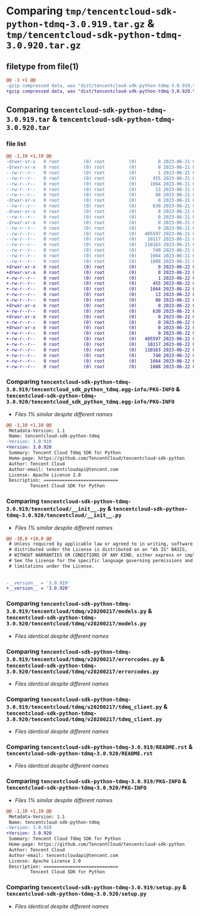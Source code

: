 # Comparing `tmp/tencentcloud-sdk-python-tdmq-3.0.919.tar.gz` & `tmp/tencentcloud-sdk-python-tdmq-3.0.920.tar.gz`

## filetype from file(1)

```diff
@@ -1 +1 @@
-gzip compressed data, was "dist/tencentcloud-sdk-python-tdmq-3.0.919.tar", last modified: Wed Jun 21 00:37:42 2023, max compression
+gzip compressed data, was "dist/tencentcloud-sdk-python-tdmq-3.0.920.tar", last modified: Thu Jun 22 00:36:32 2023, max compression
```

## Comparing `tencentcloud-sdk-python-tdmq-3.0.919.tar` & `tencentcloud-sdk-python-tdmq-3.0.920.tar`

### file list

```diff
@@ -1,19 +1,19 @@
-drwxr-xr-x   0 root         (0) root         (0)        0 2023-06-21 00:37:42.000000 tencentcloud-sdk-python-tdmq-3.0.919/
-drwxr-xr-x   0 root         (0) root         (0)        0 2023-06-21 00:37:42.000000 tencentcloud-sdk-python-tdmq-3.0.919/tencentcloud_sdk_python_tdmq.egg-info/
--rw-r--r--   0 root         (0) root         (0)        1 2023-06-21 00:37:42.000000 tencentcloud-sdk-python-tdmq-3.0.919/tencentcloud_sdk_python_tdmq.egg-info/dependency_links.txt
--rw-r--r--   0 root         (0) root         (0)      455 2023-06-21 00:37:42.000000 tencentcloud-sdk-python-tdmq-3.0.919/tencentcloud_sdk_python_tdmq.egg-info/SOURCES.txt
--rw-r--r--   0 root         (0) root         (0)     1664 2023-06-21 00:37:42.000000 tencentcloud-sdk-python-tdmq-3.0.919/tencentcloud_sdk_python_tdmq.egg-info/PKG-INFO
--rw-r--r--   0 root         (0) root         (0)       13 2023-06-21 00:37:42.000000 tencentcloud-sdk-python-tdmq-3.0.919/tencentcloud_sdk_python_tdmq.egg-info/top_level.txt
--rw-r--r--   0 root         (0) root         (0)       88 2023-06-21 00:37:42.000000 tencentcloud-sdk-python-tdmq-3.0.919/setup.cfg
-drwxr-xr-x   0 root         (0) root         (0)        0 2023-06-21 00:37:42.000000 tencentcloud-sdk-python-tdmq-3.0.919/tencentcloud/
--rw-r--r--   0 root         (0) root         (0)      630 2023-06-21 00:37:42.000000 tencentcloud-sdk-python-tdmq-3.0.919/tencentcloud/__init__.py
-drwxr-xr-x   0 root         (0) root         (0)        0 2023-06-21 00:37:42.000000 tencentcloud-sdk-python-tdmq-3.0.919/tencentcloud/tdmq/
--rw-r--r--   0 root         (0) root         (0)        0 2023-06-21 00:37:42.000000 tencentcloud-sdk-python-tdmq-3.0.919/tencentcloud/tdmq/__init__.py
-drwxr-xr-x   0 root         (0) root         (0)        0 2023-06-21 00:37:42.000000 tencentcloud-sdk-python-tdmq-3.0.919/tencentcloud/tdmq/v20200217/
--rw-r--r--   0 root         (0) root         (0)        0 2023-06-21 00:37:42.000000 tencentcloud-sdk-python-tdmq-3.0.919/tencentcloud/tdmq/v20200217/__init__.py
--rw-r--r--   0 root         (0) root         (0)   405597 2023-06-21 00:37:42.000000 tencentcloud-sdk-python-tdmq-3.0.919/tencentcloud/tdmq/v20200217/models.py
--rw-r--r--   0 root         (0) root         (0)    10117 2023-06-21 00:37:42.000000 tencentcloud-sdk-python-tdmq-3.0.919/tencentcloud/tdmq/v20200217/errorcodes.py
--rw-r--r--   0 root         (0) root         (0)   110163 2023-06-21 00:37:42.000000 tencentcloud-sdk-python-tdmq-3.0.919/tencentcloud/tdmq/v20200217/tdmq_client.py
--rw-r--r--   0 root         (0) root         (0)      740 2023-06-21 00:37:42.000000 tencentcloud-sdk-python-tdmq-3.0.919/README.rst
--rw-r--r--   0 root         (0) root         (0)     1664 2023-06-21 00:37:42.000000 tencentcloud-sdk-python-tdmq-3.0.919/PKG-INFO
--rw-r--r--   0 root         (0) root         (0)     1008 2023-06-21 00:37:42.000000 tencentcloud-sdk-python-tdmq-3.0.919/setup.py
+drwxr-xr-x   0 root         (0) root         (0)        0 2023-06-22 00:36:32.000000 tencentcloud-sdk-python-tdmq-3.0.920/
+drwxr-xr-x   0 root         (0) root         (0)        0 2023-06-22 00:36:32.000000 tencentcloud-sdk-python-tdmq-3.0.920/tencentcloud_sdk_python_tdmq.egg-info/
+-rw-r--r--   0 root         (0) root         (0)        1 2023-06-22 00:36:32.000000 tencentcloud-sdk-python-tdmq-3.0.920/tencentcloud_sdk_python_tdmq.egg-info/dependency_links.txt
+-rw-r--r--   0 root         (0) root         (0)      455 2023-06-22 00:36:32.000000 tencentcloud-sdk-python-tdmq-3.0.920/tencentcloud_sdk_python_tdmq.egg-info/SOURCES.txt
+-rw-r--r--   0 root         (0) root         (0)     1664 2023-06-22 00:36:32.000000 tencentcloud-sdk-python-tdmq-3.0.920/tencentcloud_sdk_python_tdmq.egg-info/PKG-INFO
+-rw-r--r--   0 root         (0) root         (0)       13 2023-06-22 00:36:32.000000 tencentcloud-sdk-python-tdmq-3.0.920/tencentcloud_sdk_python_tdmq.egg-info/top_level.txt
+-rw-r--r--   0 root         (0) root         (0)       88 2023-06-22 00:36:32.000000 tencentcloud-sdk-python-tdmq-3.0.920/setup.cfg
+drwxr-xr-x   0 root         (0) root         (0)        0 2023-06-22 00:36:32.000000 tencentcloud-sdk-python-tdmq-3.0.920/tencentcloud/
+-rw-r--r--   0 root         (0) root         (0)      630 2023-06-22 00:36:32.000000 tencentcloud-sdk-python-tdmq-3.0.920/tencentcloud/__init__.py
+drwxr-xr-x   0 root         (0) root         (0)        0 2023-06-22 00:36:32.000000 tencentcloud-sdk-python-tdmq-3.0.920/tencentcloud/tdmq/
+-rw-r--r--   0 root         (0) root         (0)        0 2023-06-22 00:36:32.000000 tencentcloud-sdk-python-tdmq-3.0.920/tencentcloud/tdmq/__init__.py
+drwxr-xr-x   0 root         (0) root         (0)        0 2023-06-22 00:36:32.000000 tencentcloud-sdk-python-tdmq-3.0.920/tencentcloud/tdmq/v20200217/
+-rw-r--r--   0 root         (0) root         (0)        0 2023-06-22 00:36:32.000000 tencentcloud-sdk-python-tdmq-3.0.920/tencentcloud/tdmq/v20200217/__init__.py
+-rw-r--r--   0 root         (0) root         (0)   405597 2023-06-22 00:36:32.000000 tencentcloud-sdk-python-tdmq-3.0.920/tencentcloud/tdmq/v20200217/models.py
+-rw-r--r--   0 root         (0) root         (0)    10117 2023-06-22 00:36:32.000000 tencentcloud-sdk-python-tdmq-3.0.920/tencentcloud/tdmq/v20200217/errorcodes.py
+-rw-r--r--   0 root         (0) root         (0)   110163 2023-06-22 00:36:32.000000 tencentcloud-sdk-python-tdmq-3.0.920/tencentcloud/tdmq/v20200217/tdmq_client.py
+-rw-r--r--   0 root         (0) root         (0)      740 2023-06-22 00:36:32.000000 tencentcloud-sdk-python-tdmq-3.0.920/README.rst
+-rw-r--r--   0 root         (0) root         (0)     1664 2023-06-22 00:36:32.000000 tencentcloud-sdk-python-tdmq-3.0.920/PKG-INFO
+-rw-r--r--   0 root         (0) root         (0)     1008 2023-06-22 00:36:32.000000 tencentcloud-sdk-python-tdmq-3.0.920/setup.py
```

### Comparing `tencentcloud-sdk-python-tdmq-3.0.919/tencentcloud_sdk_python_tdmq.egg-info/PKG-INFO` & `tencentcloud-sdk-python-tdmq-3.0.920/tencentcloud_sdk_python_tdmq.egg-info/PKG-INFO`

 * *Files 1% similar despite different names*

```diff
@@ -1,10 +1,10 @@
 Metadata-Version: 1.1
 Name: tencentcloud-sdk-python-tdmq
-Version: 3.0.919
+Version: 3.0.920
 Summary: Tencent Cloud Tdmq SDK for Python
 Home-page: https://github.com/TencentCloud/tencentcloud-sdk-python
 Author: Tencent Cloud
 Author-email: tencentcloudapi@tencent.com
 License: Apache License 2.0
 Description: ============================
         Tencent Cloud SDK for Python
```

### Comparing `tencentcloud-sdk-python-tdmq-3.0.919/tencentcloud/__init__.py` & `tencentcloud-sdk-python-tdmq-3.0.920/tencentcloud/__init__.py`

 * *Files 1% similar despite different names*

```diff
@@ -10,8 +10,8 @@
 # Unless required by applicable law or agreed to in writing, software
 # distributed under the License is distributed on an "AS IS" BASIS,
 # WITHOUT WARRANTIES OR CONDITIONS OF ANY KIND, either express or implied.
 # See the License for the specific language governing permissions and
 # limitations under the License.
 
 
-__version__ = '3.0.919'
+__version__ = '3.0.920'
```

### Comparing `tencentcloud-sdk-python-tdmq-3.0.919/tencentcloud/tdmq/v20200217/models.py` & `tencentcloud-sdk-python-tdmq-3.0.920/tencentcloud/tdmq/v20200217/models.py`

 * *Files identical despite different names*

### Comparing `tencentcloud-sdk-python-tdmq-3.0.919/tencentcloud/tdmq/v20200217/errorcodes.py` & `tencentcloud-sdk-python-tdmq-3.0.920/tencentcloud/tdmq/v20200217/errorcodes.py`

 * *Files identical despite different names*

### Comparing `tencentcloud-sdk-python-tdmq-3.0.919/tencentcloud/tdmq/v20200217/tdmq_client.py` & `tencentcloud-sdk-python-tdmq-3.0.920/tencentcloud/tdmq/v20200217/tdmq_client.py`

 * *Files identical despite different names*

### Comparing `tencentcloud-sdk-python-tdmq-3.0.919/README.rst` & `tencentcloud-sdk-python-tdmq-3.0.920/README.rst`

 * *Files identical despite different names*

### Comparing `tencentcloud-sdk-python-tdmq-3.0.919/PKG-INFO` & `tencentcloud-sdk-python-tdmq-3.0.920/PKG-INFO`

 * *Files 1% similar despite different names*

```diff
@@ -1,10 +1,10 @@
 Metadata-Version: 1.1
 Name: tencentcloud-sdk-python-tdmq
-Version: 3.0.919
+Version: 3.0.920
 Summary: Tencent Cloud Tdmq SDK for Python
 Home-page: https://github.com/TencentCloud/tencentcloud-sdk-python
 Author: Tencent Cloud
 Author-email: tencentcloudapi@tencent.com
 License: Apache License 2.0
 Description: ============================
         Tencent Cloud SDK for Python
```

### Comparing `tencentcloud-sdk-python-tdmq-3.0.919/setup.py` & `tencentcloud-sdk-python-tdmq-3.0.920/setup.py`

 * *Files identical despite different names*

